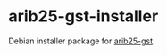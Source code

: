 arib25-gst-installer
====================

Debian installer package for [arib25-gst](https://github.com/tokitah/arib25-gst).
